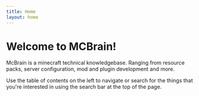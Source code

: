 ```yaml
---
title: Home
layout: home
---
```


<h1>Welcome to MCBrain!</h1>
McBrain is a minecraft technical knowledgebase. Ranging from resource packs, server configuration, mod and plugin
development and more.

Use the table of contents on the left to navigate or search for the things that you're interested in using the 
search bar at the top of the page.
